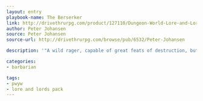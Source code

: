 ```yaml
---
layout: entry
playbook-name: The Berserker
link: http://drivethrurpg.com/product/127110/Dungeon-World-Lore-and-Lords-Pack
author: Peter Johansen
source: Peter Johansen
source-url: http://drivethrurpg.com/browse/pub/6532/Peter-Johansen

description: '"A wild rager, capable of great feats of destruction, but at risk to himself and others."'

categories:
- barbarian

tags:
- pwyw
- lore and lords pack
---
```

